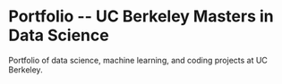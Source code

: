 # Portfolio -- UC Berkeley Masters in Data Science 
Portfolio of data science, machine learning, and coding projects at UC Berkeley.
